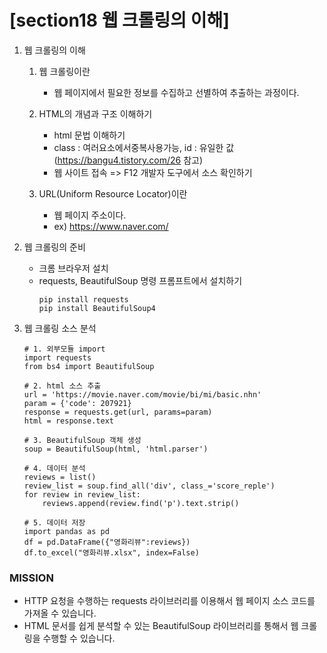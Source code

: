 # [section18 웹 크롤링의 이해] 

01. 웹 크롤링의 이해
    1. 웹 크롤링이란
        - 웹 페이지에서 필요한 정보를 수집하고 선별하여 추출하는 과정이다.
    2. HTML의 개념과 구조 이해하기
        - html 문법 이해하기
        - class : 여러요소에서중복사용가능, id : 유일한 값 (https://bangu4.tistory.com/26 참고)
        - 웹 사이트 접속 => F12 개발자 도구에서 소스 확인하기
    
    3. URL(Uniform Resource Locator)이란
        - 웹 페이지 주소이다.
        - ex) https://www.naver.com/

02. 웹 크롤링의 준비
    - 크롬 브라우저 설치
    - requests, BeautifulSoup 명령 프롬프트에서 설치하기
        ```
        pip install requests
        pip install BeautifulSoup4        
        ```

03. 웹 크롤링 소스 분석
    ```
    # 1. 외부모듈 import
    import requests
    from bs4 import BeautifulSoup

    # 2. html 소스 추출
    url = 'https://movie.naver.com/movie/bi/mi/basic.nhn'
    param = {'code': 207921}
    response = requests.get(url, params=param)
    html = response.text

    # 3. BeautifulSoup 객체 생성
    soup = BeautifulSoup(html, 'html.parser')

    # 4. 데이터 분석
    reviews = list()
    review_list = soup.find_all('div', class_='score_reple')
    for review in review_list:
        reviews.append(review.find('p').text.strip()
        
    # 5. 데이터 저장
    import pandas as pd
    df = pd.DataFrame({"영화리뷰":reviews})
    df.to_excel("영화리뷰.xlsx", index=False)
    ```

### MISSION ###
- HTTP 요청을 수행하는 requests 라이브러리를 이용해서 웹 페이지 소스 코드를 가져올 수 있습니다.
- HTML 문서를 쉽게 분석할 수 있는 BeautifulSoup 라이브러리를 통해서 웹 크롤링을 수행할 수 있습니다.
